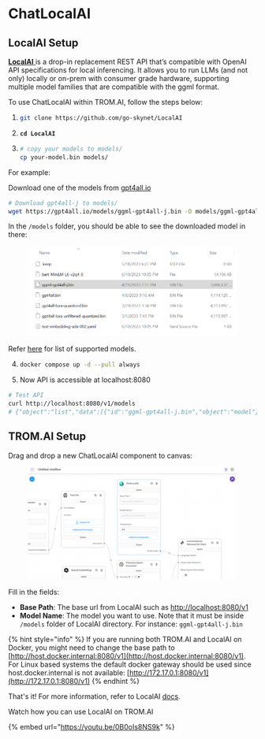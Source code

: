 # ChatLocalAI

## LocalAI Setup

[**LocalAI** ](https://github.com/go-skynet/LocalAI)is a drop-in replacement REST API that’s compatible with OpenAI API specifications for local inferencing. It allows you to run LLMs (and not only) locally or on-prem with consumer grade hardware, supporting multiple model families that are compatible with the ggml format.

To use ChatLocalAI within TROM.AI, follow the steps below:

1. ```bash
   git clone https://github.com/go-skynet/LocalAI
   ```
2. <pre class="language-bash"><code class="lang-bash"><strong>cd LocalAI
   </strong></code></pre>
3. ```bash
   # copy your models to models/
   cp your-model.bin models/
   ```

For example:

Download one of the models from [gpt4all.io](https://gpt4all.io/index.html)

```bash
# Download gpt4all-j to models/
wget https://gpt4all.io/models/ggml-gpt4all-j.bin -O models/ggml-gpt4all-j
```

In the `/models` folder, you should be able to see the downloaded model in there:

<figure><img src="../../../.gitbook/assets/image (22).png" alt=""><figcaption></figcaption></figure>

Refer [here](https://localai.io/model-compatibility/index.html) for list of supported models.

4. ```bash
   docker compose up -d --pull always
   ```
5. Now API is accessible at localhost:8080

```bash
# Test API
curl http://localhost:8080/v1/models
# {"object":"list","data":[{"id":"ggml-gpt4all-j.bin","object":"model"}]}
```

## TROM.AI Setup

Drag and drop a new ChatLocalAI component to canvas:

<figure><img src="../../../.gitbook/assets/image (39).png" alt=""><figcaption></figcaption></figure>

Fill in the fields:

* **Base Path**: The base url from LocalAI such as [http://localhost:8080/v1](http://localhost:8080/v1)
* **Model Name**: The model you want to use. Note that it must be inside `/models` folder of LocalAI directory. For instance: `ggml-gpt4all-j.bin`

{% hint style="info" %}
If you are running both TROM.AI and LocalAI on Docker, you might need to change the base path to [http://host.docker.internal:8080/v1](http://host.docker.internal:8080/v1). For Linux based systems the default docker gateway should be used since host.docker.internal is not available: [http://172.17.0.1:8080/v1](http://172.17.0.1:8080/v1)
{% endhint %}

That's it! For more information, refer to LocalAI [docs](https://localai.io/basics/getting\_started/index.html).

Watch how you can use LocalAI on TROM.AI

{% embed url="https://youtu.be/0B0oIs8NS9k" %}






